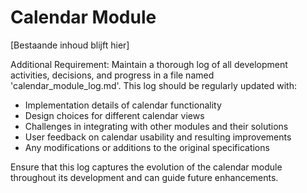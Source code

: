 # Calendar Module

[Bestaande inhoud blijft hier]

Additional Requirement:
Maintain a thorough log of all development activities, decisions, and progress in a file named 'calendar_module_log.md'. This log should be regularly updated with:
- Implementation details of calendar functionality
- Design choices for different calendar views
- Challenges in integrating with other modules and their solutions
- User feedback on calendar usability and resulting improvements
- Any modifications or additions to the original specifications

Ensure that this log captures the evolution of the calendar module throughout its development and can guide future enhancements.
